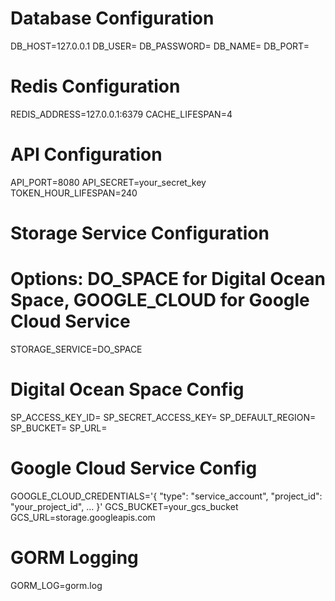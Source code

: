 # Database Configuration

DB_HOST=127.0.0.1
DB_USER=
DB_PASSWORD=
DB_NAME=
DB_PORT=

# Redis Configuration

REDIS_ADDRESS=127.0.0.1:6379
CACHE_LIFESPAN=4

# API Configuration

API_PORT=8080
API_SECRET=your_secret_key
TOKEN_HOUR_LIFESPAN=240

# Storage Service Configuration

# Options: DO_SPACE for Digital Ocean Space, GOOGLE_CLOUD for Google Cloud Service

STORAGE_SERVICE=DO_SPACE

# Digital Ocean Space Config

SP_ACCESS_KEY_ID=
SP_SECRET_ACCESS_KEY=
SP_DEFAULT_REGION=
SP_BUCKET=
SP_URL=

# Google Cloud Service Config

GOOGLE_CLOUD_CREDENTIALS='{
"type": "service_account",
"project_id": "your_project_id",
...
}'
GCS_BUCKET=your_gcs_bucket
GCS_URL=storage.googleapis.com

# GORM Logging

GORM_LOG=gorm.log

